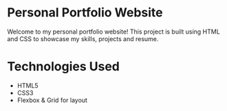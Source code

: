 # Personal Portfolio Website
Welcome to my personal portfolio website!
This project  is built using HTML and CSS to showcase my skills, projects and resume.
# Technologies Used
- HTML5
- CSS3
- Flexbox & Grid for layout
